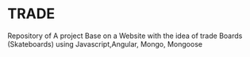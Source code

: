 # TRADE
Repository of A project Base on a Website with the idea of trade Boards (Skateboards) using Javascript,Angular, Mongo, Mongoose
